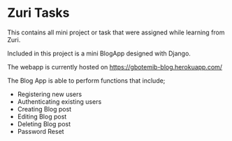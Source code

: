 <H1>Zuri Tasks</H1>
This contains all mini project or task that were assigned while learning from Zuri.

Included in this project is a mini BlogApp designed with Django.

The webapp is currently hosted on https://gbotemib-blog.herokuapp.com/

The Blog App is able to perform functions that include;
<ul>
  <li>Registering new users</li>
<li>Authenticating existing users</li>
<li>Creating Blog post</li>
<li>Editing Blog post</li>
<li>Deleting Blog post</li>
<li>Password Reset</li>
</ul>
